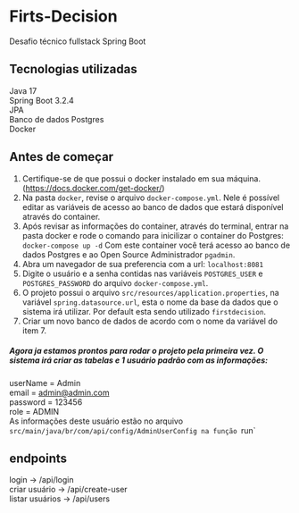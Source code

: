 # Firts-Decision
Desafio técnico fullstack Spring Boot

## Tecnologias utilizadas
Java 17
<br>
Spring Boot 3.2.4
<br>
JPA 
<br>
Banco de dados Postgres 
<br>
Docker
<br>
## Antes de começar
1) Certifique-se de que possui o docker instalado em sua máquina.
(https://docs.docker.com/get-docker/)
3) Na pasta `docker`, revise o arquivo `docker-compose.yml`. Nele é possível editar as variáveis de acesso ao banco de dados que estará disponível através do container.
4) Após revisar as informações do container, através do terminal, entrar na pasta docker e rode o comando para inicilizar o container do Postgres:
`docker-compose up -d`
Com este container você terá acesso ao banco de dados Postgres e ao Open Source Administrador `pgadmin`.
6) Abra um navegador de sua preferencia com a url: `localhost:8081`
7) Digite o usuário e a senha contidas nas variáveis `POSTGRES_USER` e `POSTGRES_PASSWORD` do arquivo `docker-compose.yml`.
8) O projeto possui o arquivo `src/resources/application.properties`, na variável `spring.datasource.url`, esta o nome da base da dados que o sistema irá utilizar.
Por default esta sendo utilizado `firstdecision`.
8) Criar um novo banco de dados de acordo com o nome da variável do item 7.

##### Agora ja estamos prontos para rodar o projeto pela primeira vez. O sistema irá criar as tabelas e 1 usuário padrão com as informações:
userName = Admin
<br>
email = admin@admin.com
<br>
password = 123456
<br>
role = ADMIN
<br>
As informações deste usuário estão no arquivo `src/main/java/br/com/api/config/AdminUserConfig na função `run`
<br>


## endpoints
login -> /api/login
<br>
criar usuário -> /api/create-user
<br>
listar usuários -> /api/users<br>
